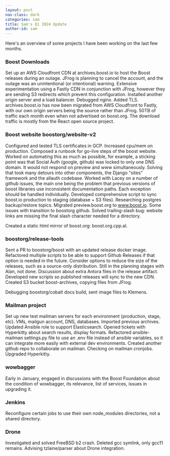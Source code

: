```yaml
---
layout: post
nav-class: dark
categories: sam
title: Sam's Q1 2024 Update
author-id: sam
---
```


Here's an overview of some projects I have been working on the last few months.

### Boost Downloads

Set up an AWS Cloudfront CDN at archives.boost.io to host the Boost releases during an outage. JFrog is planning to cancel the account, and the outage was an unintentional (or intentional) warning. Extensive experimentation using a Fastly CDN in conjunction with JFrog, however they are sending S3 redirects which prevent this configuration. Installed another origin server and a load balancer. Debugged nginx. Added TLS. archives.boost.io has now been migrated from AWS Cloudfront to Fastly, with our own origin servers being the source rather than JFrog. 50TB of traffic each month even when not advertised on boost.org. The download traffic is mostly from the React open source project.

### Boost website boostorg/website-v2

Configured and tested TLS certificates in GCP. Increased cpu/mem on production. Composed a runbook for go-live steps of the boost website. Worked on automating this as much as possible, for example, a sticking point was that Social Auth (google, github) was locked to only one DNS domain. It would not respond on preview and www simultaneously. Solving that took many detours into other components, the Django "sites" framework and the allauth codebase. Worked with Lacey on a number of github issues, the main one being the problem that previous versions of boost libraries use inconsistent documentation paths. Each exception should be handled individually. Developed comprehensive script to sync boost.io production to staging (database + S3 files). Researching postgres backup/restore topics. Migrated preview.boost.org to www.boost.io. Some issues with transition to boostorg github. Solved trailing-slash bug: website links are missing the final slash character needed for a directory.

Created a static html mirror of boost.org: boost.org.cpp.al.

### boostorg/release-tools

Sent a PR to boostorg/boost with an updated release docker image. Refactored multiple scripts to be able to support Github Releases if that option is needed in the future. Consider options to reduce the size of the releases, such as a source-only distribution. Still in the planning stages with Alan, not done. Discussion about extra Antora files in the release artifact. Developed new scripts so published releases will sync to the new CDN. Created S3 bucket boost-archives, copying files from JFrog.

Debugging boostorg/cobalt docs build, sent image files to Klemens.

### Mailman project

Set up new test mailman servers for each environment (production, stage, etc). VMs, mailgun account, DNS, databases. Imported previous archives. Updated Ansible role to support Elasticsearch. Opened tickets with Hyperkitty about search results, display formats. Refactored ansible-mailman settings.py file to use an .env file instead of ansible variables, so it can integrate more easily with external dev environments. Created another github repo to collaborate on mailman. Checking on mailman cronjobs. Upgraded Hyperkitty.

### wowbagger

Early in January, engaged in discussions with the Boost Foundation about the condition of wowbagger, its relevance, list of services, issues in upgrading it.

### Jenkins

Reconfigure certain jobs to use their own node_modules directories, not a shared directory.

### Drone

Investigated and solved FreeBSD b2 crash. Deleted gcc symlink, only gcc11 remains. Advising tzlaine/parser about Drone integration.

